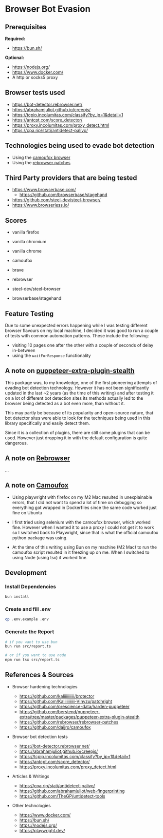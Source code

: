 # Browser Bot Evasion

## Prerequisites

**Required:**
- https://bun.sh/

**Optional:**
- https://nodejs.org/
- https://www.docker.com/
- A http or socks5 proxy

## Browser tests used

- https://bot-detector.rebrowser.net/
- https://abrahamjuliot.github.io/creepjs/
- https://tcpip.incolumitas.com/classify?by_ip=1&detail=1
- https://antcpt.com/score_detector/
- https://proxy.incolumitas.com/proxy_detect.html
- https://cpa.rip/stati/antidetect-palivo/

## Technologies being used to evade bot detection

- Using the [camoufox browser](https://github.com/daijro/camoufox)
- Using the [rebrowser patches](https://github.com/rebrowser/rebrowser-patches)

## Third Party providers that are being tested

- https://www.browserbase.com/
  * https://github.com/browserbase/stagehand
- https://github.com/steel-dev/steel-browser/
- https://www.browserless.io/

## Scores

- vanilla firefox
- vanilla chromium
- vanilla chrome

- camoufox
- brave
- rebrowser

- steel-dev/steel-browser
- browserbase/stagehand

## Feature Testing

Due to some unexpected errors happening while I was testing different browser flavours
on my local machine, I decided it was good to run a couple of tests with common
automation patterns. These include the following:
- visiting 10 pages one after the other with a couple of seconds of delay in-between
- using the `waitForResponse` functionality

## A note on [puppeteer-extra-plugin-stealth](https://github.com/berstend/puppeteer-extra/tree/master/packages/puppeteer-extra-plugin-stealth)

This package was, to my knowledge, one of the first pioneering attempts of evading bot
detection technology. However it has not been significantly updated in the last ~2 years
(as the time of this writing) and after testing it on a lot of different bot detection
sites its methods actually led to the browser being detected as a bot even more, than without it.

This may partly be because of its popularity and open-source nature, that bot detector sites
were able to look for the techniques being used in this library specifically and easily
detect them.

Since it is a collection of plugins, there are still some plugins that can be used.
However just dropping it in with the default configuration is quite dangerous.

## A note on [Rebrowser](https://github.com/rebrowser/rebrowser-patches)

...

## A note on [Camoufox](https://github.com/daijro/camoufox)

- Using playwright with firefox on my M2 Mac resulted in unexplainable errors,
that I did not want to spend a lot of time on debugging so everything got wrapped in
  Dockerfiles since the same code worked just fine on Ubuntu

- I first tried using selenium with the camoufox browser, which worked fine.
However when I wanted it to use a proxy I could not get it to work so I switched back
to Playwright, since that is what the official camoufox python package was using.

- At the time of this writing using Bun on my machine (M2 Mac) to run the camoufox script
resulted in it freezing up on me. When I switched to using Node (using tsx) it worked fine.

## Development

### Install Dependencies
```bash
bun install
```

### Create and fill .env

```bash
cp .env.example .env
```

### Generate the Report
```bash
# if you want to use bun
bun run src/report.ts

# or if you want to use node
npm run tsx src/report.ts
```

## References & Sources
- Browser hardening technologies
  * https://github.com/kaliiiiiiiiii/brotector
  * https://github.com/Kaliiiiiiiiii-Vinyzu/patchright
  * https://github.com/prescience-data/harden-puppeteer
  * https://github.com/berstend/puppeteer-extra/tree/master/packages/puppeteer-extra-plugin-stealth
  * https://github.com/rebrowser/rebrowser-patches
  * https://github.com/daijro/camoufox

- Browser bot detection tests
  * https://bot-detector.rebrowser.net/
  * https://abrahamjuliot.github.io/creepjs/
  * https://tcpip.incolumitas.com/classify?by_ip=1&detail=1
  * https://antcpt.com/score_detector/
  * https://proxy.incolumitas.com/proxy_detect.html

- Articles & Writings
  * https://cpa.rip/stati/antidetect-palivo/
  * https://github.com/abrahamjuliot/web-fingerprinting
  * https://github.com/TheGP/untidetect-tools

- Other technologies
  * https://www.docker.com/
  * https://bun.sh/
  * https://nodejs.org/
  * https://playwright.dev/
